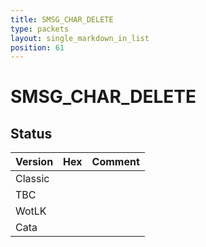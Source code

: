 ```yaml
---
title: SMSG_CHAR_DELETE
type: packets
layout: single_markdown_in_list
position: 61
---
```


# SMSG_CHAR_DELETE

## Status

Version | Hex | Comment
---------- | ---------- | ---------- 
Classic |  |  
TBC |  |  
WotLK |  |  
Cata |  |  
